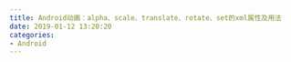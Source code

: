 ```yaml
---
title: Android动画：alpha、scale、translate、rotate、set的xml属性及用法
date: 2019-01-12 13:20:20
categories:
- Android
---
```

